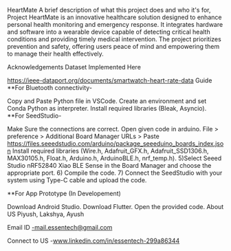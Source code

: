 HeartMate
A brief description of what this project does and who it's for, Project HeartMate is an innovative healthcare solution designed to enhance personal health monitoring and emergency response. It integrates hardware and software into a wearable device capable of detecting critical health conditions and providing timely medical intervention. The project prioritizes prevention and safety, offering users peace of mind and empowering them to manage their health effectively.

Acknowledgements
Dataset Implemented Here

https://ieee-dataport.org/documents/smartwatch-heart-rate-data
Guide
**For Bluetooth connectivity-

Copy and Paste Python file in VSCode.
Create an environment and set Conda Python as interpreter.
Install required libraries (Bleak, Asyncio).
**For SeedStudio-

Make Sure the connections are correct.
Open given code in arduino.
File > preference > Additional Board Manager URLs > Paste https://files.seeedstudio.com/arduino/package_seeeduino_boards_index.json
Install required libraries (Wire.h, Adafruit_GFX.h, Adafruit_SSD1306.h, MAX30105.h, Float.h, Arduino.h, ArduinoBLE.h, nrf_temp.h).
5)Select Seeed Studio nRF52840 Xiao BLE Sense in the Board Manager and choose the appropriate port. 6) Compile the code. 7) Connect the SeedStudio with your system using Type-C cable and upload the code.

**For App Prototype (In Developement)

Download Android Studio.
Download Flutter.
Open the provided code.
About US
Piyush, Lakshya, Ayush

Email ID -mail.essentech@gmail.com

Connect to US -www.linkedin.com/in/essentech-299a86344

